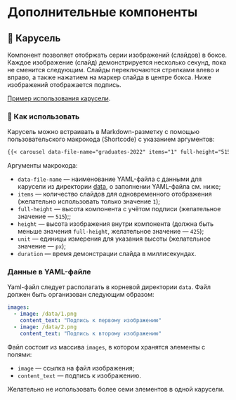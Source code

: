 # Дополнительные компоненты

## 🎠 Карусель

Компонент позволяет отобржать серии изображений (слайдов) в боксе.
Каждое изображение (слайд) демонстрируется  несколько секунд, пока
не сменится следующим. Слайды переключаются стрелками влево и вправо,
а также нажатием на маркер слайда в центре бокса. Ниже изображений
отображается подпись.

[Пример использования карусели](https://finec.mgimo.ru/blog/graduates-2022/).

### 🔧 Как использовать

Карусель можно встраивать в Markdown-разметку с помощью пользовательского
макрокода (Shortcode) с указанием аргументов:

```md
{{< carousel data-file-name="graduates-2022" items="1" full-height="515" height="425" unit="px" duration="4000" >}}
```

Аргументы макрокода:

- `data-file-name` — наименование YAML-файла с данными для карусели из директории [data](../data), о заполнении YAML-файла см. ниже;
- `items` — количество слайдов для одновременного отображения (желательно использовать только значение `1`);
- `full-height` — высота компонента с учётом подписи (желательное значение — `515`);;
- `height` — высота изображения внутри компонента (должна быть меньше значения `full-height`, желательное значение — `425`);
- `unit` — единицы измерения для указания высоты (желательное значение — `px`);
- `duration` — время демонстрации слайда в миллисекундах.

### Данные в YAML-файле

Yaml-файл следует располагать в корневой директории `data`. Файл должен быть организован следующим образом:

```YAML
images:
  - image: /data/1.png
    content_text: "Подпись к первому изображению"
  - image: /data/2.png
    content_text: "Подпись к второму изображению"
```

Файл состоит из массива `images`, в котором хранятся элементы с полями:

- `image` — ссылка на файл изображения;
- `content_text` — подпись к изображению.

Желательно не использовать более семи элементов в одной карусели.
